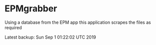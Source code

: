 # EPMgrabber
Using a database from the EPM app this application scrapes the files as required


Latest backup: Sun Sep 1 01:22:02 UTC 2019
